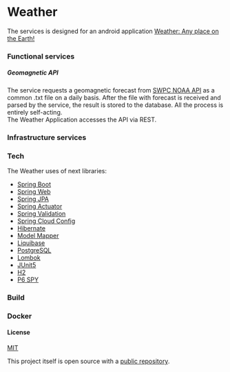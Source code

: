 # Weather
The services is designed for an android application [Weather: Any place on the Earth!](https://play.google.com/store/apps/details?id=net.c7j.wna&hl=ru "Google Play")

### Functional services


##### Geomagnetic API

The service requests a geomagnetic forecast from [SWPC NOAA API](https://services.swpc.noaa.gov/text/3-day-geomag-forecast.txt) as a common .txt file on a daily basis. After the file with forecast is received and parsed by the service, the result is stored to the database. All the process is entirely self-acting.  
The Weather Application accesses the API via REST.


### Infrastructure services


### Tech
The Weather uses of next libraries:

* [Spring Boot]
* [Spring Web]
* [Spring JPA]
* [Spring Actuator]
* [Spring Validation]
* [Spring Cloud Config]
* [Hibernate]
* [Model Mapper]
* [Liquibase]
* [PostgreSQL]
* [Lombok]
* [JUnit5]
* [H2]
* [P6 SPY]

### Build

### Docker

#### License
[MIT](LICENSE)

This project itself is open source with a [public repository][git-repo].


[Spring Boot]: <https://spring.io/projects/spring-boot>
[Spring Web]: <https://mvnrepository.com/artifact/org.springframework.boot/spring-boot-starter-web/2.1.5.RELEASE>
[Spring JPA]: <https://mvnrepository.com/artifact/org.springframework.boot/spring-boot-starter-data-jpa/2.1.5.RELEASE>
[Spring Actuator]: <https://mvnrepository.com/artifact/org.springframework.boot/spring-boot-actuator/2.1.5.RELEASE>
[Spring Validation]: <https://mvnrepository.com/artifact/org.springframework.boot/spring-boot-starter-validation/2.1.5.RELEASE>
[Spring Cloud Config]: <https://mvnrepository.com/artifact/org.springframework.cloud/spring-cloud-starter-config/2.1.3.RELEASE>
[Hibernate]: <http://hibernate.org/>
[Model Mapper]: <http://modelmapper.org/>
[Liquibase]: <https://www.liquibase.org/>
[PostgreSQL]: <https://www.postgresql.org/>
[Lombok]: <https://projectlombok.org/>
[JUnit5]: <https://junit.org/junit5/>
[H2]: <https://www.h2database.com/html/main.html>
[P6 SPY]: <https://p6spy.readthedocs.io/en/latest/>
[git-repo]: <https://github.com/Illine/geomagnetic-api>
